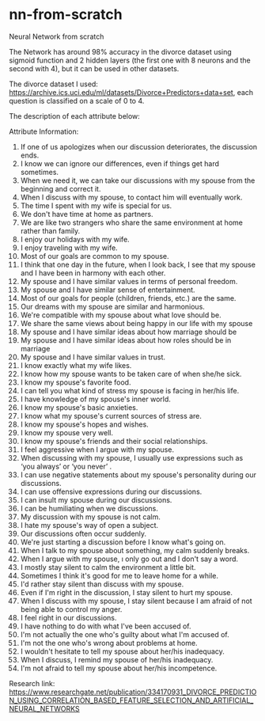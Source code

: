 # nn-from-scratch
Neural Network from scratch

The Network has around 98% accuracy in the divorce dataset using sigmoid function and 2 hidden layers (the first one with 8 neurons and the second with 4), but it can be used in other datasets.

The divorce dataset I used: https://archive.ics.uci.edu/ml/datasets/Divorce+Predictors+data+set,
each question is classified on a scale of 0 to 4.

The description of each attribute below:

Attribute Information:

1. If one of us apologizes when our discussion deteriorates, the discussion ends.
2. I know we can ignore our differences, even if things get hard sometimes.
3. When we need it, we can take our discussions with my spouse from the beginning and correct it.
4. When I discuss with my spouse, to contact him will eventually work.
5. The time I spent with my wife is special for us.
6. We don't have time at home as partners.
7. We are like two strangers who share the same environment at home rather than family.
8. I enjoy our holidays with my wife.
9. I enjoy traveling with my wife.
10. Most of our goals are common to my spouse.
11. I think that one day in the future, when I look back, I see that my spouse and I have been in harmony with each other.
12. My spouse and I have similar values in terms of personal freedom.
13. My spouse and I have similar sense of entertainment.
14. Most of our goals for people (children, friends, etc.) are the same.
15. Our dreams with my spouse are similar and harmonious.
16. We're compatible with my spouse about what love should be.
17. We share the same views about being happy in our life with my spouse
18. My spouse and I have similar ideas about how marriage should be
19. My spouse and I have similar ideas about how roles should be in marriage
20. My spouse and I have similar values in trust.
21. I know exactly what my wife likes.
22. I know how my spouse wants to be taken care of when she/he sick.
23. I know my spouse's favorite food.
24. I can tell you what kind of stress my spouse is facing in her/his life.
25. I have knowledge of my spouse's inner world.
26. I know my spouse's basic anxieties.
27. I know what my spouse's current sources of stress are.
28. I know my spouse's hopes and wishes.
29. I know my spouse very well.
30. I know my spouse's friends and their social relationships.
31. I feel aggressive when I argue with my spouse.
32. When discussing with my spouse, I usually use expressions such as ‘you always’ or ‘you never’ .
33. I can use negative statements about my spouse's personality during our discussions.
34. I can use offensive expressions during our discussions.
35. I can insult my spouse during our discussions.
36. I can be humiliating when we discussions.
37. My discussion with my spouse is not calm.
38. I hate my spouse's way of open a subject.
39. Our discussions often occur suddenly.
40. We're just starting a discussion before I know what's going on.
41. When I talk to my spouse about something, my calm suddenly breaks.
42. When I argue with my spouse, ı only go out and I don't say a word.
43. I mostly stay silent to calm the environment a little bit.
44. Sometimes I think it's good for me to leave home for a while.
45. I'd rather stay silent than discuss with my spouse.
46. Even if I'm right in the discussion, I stay silent to hurt my spouse.
47. When I discuss with my spouse, I stay silent because I am afraid of not being able to control my anger.
48. I feel right in our discussions.
49. I have nothing to do with what I've been accused of.
50. I'm not actually the one who's guilty about what I'm accused of.
51. I'm not the one who's wrong about problems at home.
52. I wouldn't hesitate to tell my spouse about her/his inadequacy.
53. When I discuss, I remind my spouse of her/his inadequacy.
54. I'm not afraid to tell my spouse about her/his incompetence.


Research link: https://www.researchgate.net/publication/334170931_DIVORCE_PREDICTION_USING_CORRELATION_BASED_FEATURE_SELECTION_AND_ARTIFICIAL_NEURAL_NETWORKS
